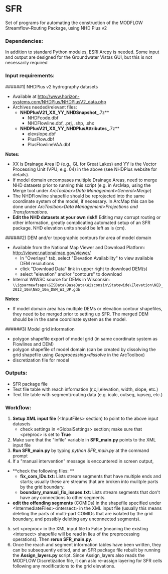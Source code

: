 SFR
===
Set of programs for automating the construction of the MODFLOW Streamflow-Routing Package, using NHD Plus v2


### Dependencies:

In addition to standard Python modules, ESRI Arcpy is needed.
Some input and output are designed for the Groundwater Vistas GUI, but this is not necessarily required

### Input requirements:

######1) NHDPlus v2 hydrography datasets  
 * Available at <http://www.horizon-systems.com/NHDPlus/NHDPlusV2_data.php>
 * Archives needed/relevant files:
 	* **NHDPlusV21_XX_YY_NHDSnapshot_**.7z**   
 		* NHDFcode.dbf  
 		* NHDFlowline.dbf, .prj, .shp, .shx  
 	* **NHDPlusV21\_XX\_YY\_NHDPlusAttributes\_**.7z**  
 		* elevslope.dbf  
		* PlusFlow.dbf  
		* PlusFlowlineVAA.dbf
  

**Notes:**  

* XX is Drainage Area ID (e.g., GL for Great Lakes) and YY is the Vector Processing Unit (VPU; e.g. 04) in the  above (see NHDPlus website for details).  
* If model domain encompases multiple Drainage Areas, need to merge NHD datasets prior to running this script (e.g. in ArcMap, using the Merge tool under *ArcToolbox>Data Management>General>Merge*)  
* The NHDFlowline shapefile should be reprojected into the same coordinate system of the model, if necessary. In ArcMap this can be done under *ArcToolbox>Data Management>Projections and Transformations*.
* **Edit the NHD datasets at your own risk!!** Editing may corrupt routing or other information, greatly complicating automated setup of an SFR package. NHD elevation units should be left as is (cm).
 

######2) DEM and/or topographic contours for area of model domain  
* Available from the National Map Viewer and Download Platform: <http://viewer.nationalmap.gov/viewer/>  
	* In "Overlays" tab, select "Elevation Availability" to view available DEM resolutions  
	* click "Download Data" link in upper right to download DEM(s)  
	* select "elevation" and/or "contours" to download  
* Internal WIWSC source for DEMs in Wisconsin:  
  `\\igsarmewfsapa\GISData\BaseData\Wisconsin\Statewide\Elevation\NED_2013_10m\NED_10m_DEM_WI_UP.gdb`

**Notes:**  

* If model domain area has multiple DEMs or elevation contour shapefiles, they need to be merged prior to setting up SFR. The merged DEM should be in the same coordinate system as the model.

######3) Model grid information
* polygon shapefile export of model grid (in same coordinate system as Flowlines and DEM)
* polygon shapefile of model domain (can be created by dissolving the grid shapefile using *Geoprocessing>dissolve* in the ArcToolbox)
* discretization file for model

  
### Outputs:

* SFR package file
* Text file table with reach information (r,c,l,elevation, width, slope, etc.) 
* Text file table with segment/routing data (e.g. icalc, outseg, iupseg, etc.)



### Workflow:
  
1) **Setup XML input file** (\<InputFiles> section) to point to the above input datasets  
	* check settings in \<GlobalSettings> section; make sure that \<preproc> is set to **True**  
2) Make sure that the "infile" variable in **SFR_main.py** points to the XML input file  
3) **Run SFR_main.py** by typing *python SFR_main.py* at the command prompt  
4) If a "manual intervention" message is encountered in screen output,  

* **check the following files:  **
	* **fix_com_IDs.txt:** Lists stream segments that have multiple ends and starts; usually these are 		streams that are broken into mulitple parts by the grid boundary. 
	* **boundary_manual_fix_issues.txt:** Lists stream segments that don't have any connections to other 		segments.  
* **edit the offending segments** (COMIDs) in the shapefile specified under \<IntermediateFiles>\<intersect> in the XML input file (usually this means deleting the parts of multi-part COMIDs that are isolated by the grid boundary, and possibly deleting any unconnected segments).  
  
5) set \<preproc> in the XML input file to False (meaning the existing \<intersect> shapefile will be read in lieu of the preprocessing operations). Then **rerun SFR_main.py**.  
6) Once the reach and segment information tables have been written, they can be subsequently edited, and an SFR package file rebuilt by running the **Assign_layers.py** script. Since Assign_layers also reads the MODFLOW Discretizaiton file, it can aslo re-assign layering for SFR cells following any modifications to the grid elevations.	
